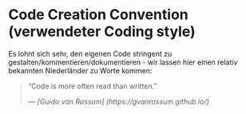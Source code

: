 # Code Creation Convention (verwendeter Coding style)

Es lohnt sich sehr, den eigenen Code stringent zu gestalten/kommentieren/dokumentieren - wir lassen hier einen relativ bekannten Niederländer zu Worte kommen:

<blockquote>
    <p>“Code is more often read than written.”</p>
    <cite>
        — [Guido van Rossum]
        (https://gvanrossum.github.io/)
    </cite>

</blockquote>


